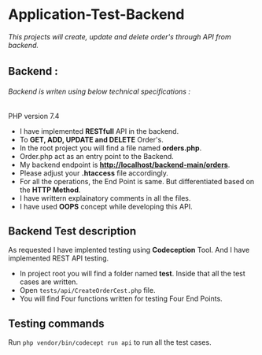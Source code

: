 # Application-Test-Backend
###### This projects will create, update and delete order's through API from backend.

## Backend :
###### Backend is writen using below technical specifications :  
PHP version 7.4

- I have implemented **RESTfull** API in the backend.
- To **GET, ADD, UPDATE and DELETE** Order's.
- In the root project you will find a file named **orders.php**.
- Order.php act as an entry point to the Backend.
- My backend endpoint is **[http://localhost/backend-main/orders](http://localhost/backend-main/orders)**.
- Please adjust your **.htaccess** file accordingly.
- For all the operations, the End Point is same. But differentiated based on the **HTTP Method**.
- I have writtern explainatory comments in all the files.
- I have used **OOPS** concept while developing this API.

## Backend Test description 
As requested I have implented testing using **Codeception** Tool.
And I have implemented REST API testing.

- In project root you will find a folder named **test**. Inside that all the test cases are written.
- Open ```tests/api/CreateOrderCest.php``` file.
- You will find Four functions written for testing Four End Points.

## Testing commands
Run ```php vendor/bin/codecept run api``` to run all the test cases.